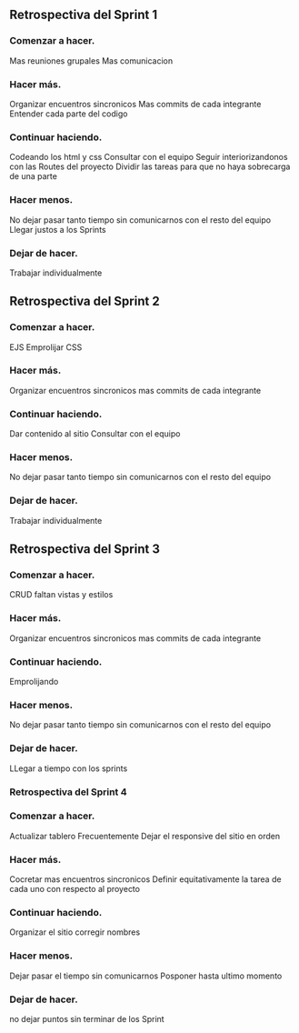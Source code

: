 ## Retrospectiva del Sprint 1

### Comenzar a hacer.
Mas reuniones grupales
Mas comunicacion

### Hacer más.
Organizar encuentros sincronicos
Mas commits de cada integrante
Entender cada parte del codigo

### Continuar haciendo.
Codeando los html y css
Consultar con el equipo
Seguir interiorizandonos con las Routes del proyecto
Dividir las tareas para que no haya sobrecarga de una parte


### Hacer menos.
No dejar pasar tanto tiempo sin comunicarnos con el resto del equipo
Llegar justos a los Sprints

### Dejar de hacer.
Trabajar individualmente





## Retrospectiva del Sprint 2

### Comenzar a hacer.
EJS
Emprolijar CSS

### Hacer más.
Organizar encuentros sincronicos
mas commits de cada integrante

### Continuar haciendo.
Dar contenido al sitio
Consultar con el equipo

### Hacer menos.
No dejar pasar tanto tiempo sin comunicarnos con el resto del equipo

### Dejar de hacer.
Trabajar individualmente





## Retrospectiva del Sprint 3

### Comenzar a hacer.
CRUD
faltan vistas y estilos

### Hacer más.
Organizar encuentros sincronicos
mas commits de cada integrante

### Continuar haciendo.
Emprolijando

### Hacer menos.
No dejar pasar tanto tiempo sin comunicarnos con el resto del equipo

### Dejar de hacer.
LLegar a tiempo con los sprints

### Retrospectiva del Sprint 4

### Comenzar a hacer.
Actualizar tablero Frecuentemente
Dejar el responsive del sitio en orden 
### Hacer más.
 Cocretar mas encuentros sincronicos
 Definir equitativamente la tarea de cada uno con respecto al proyecto 
 ### Continuar haciendo.
 Organizar el sitio
 corregir nombres 
### Hacer menos.
Dejar pasar el tiempo sin comunicarnos 
Posponer  hasta ultimo momento 
### Dejar de hacer.
no dejar puntos sin terminar de los Sprint
